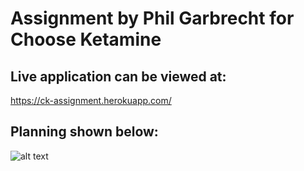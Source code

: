 # Assignment by Phil Garbrecht for Choose Ketamine
## Live application can be viewed at: 
https://ck-assignment.herokuapp.com/
## Planning shown below:
![alt text](https://i.imgur.com/pidl4Rp.png)
